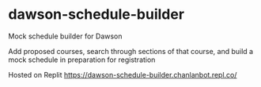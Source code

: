# dawson-schedule-builder
Mock schedule builder for Dawson 

Add proposed courses, search through sections of that course, and build a mock schedule in preparation for registration

Hosted on Replit
https://dawson-schedule-builder.chanlanbot.repl.co/

